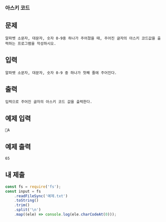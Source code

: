 ### 아스키 코드

## 문제

```
알파벳 소문자, 대문자, 숫자 0-9중 하나가 주어졌을 때, 주어진 글자의 아스키 코드값을 출력하는 프로그램을 작성하시오.
```

## 입력

```
알파벳 소문자, 대문자, 숫자 0-9 중 하나가 첫째 줄에 주어진다.
```

## 출력

```
입력으로 주어진 글자의 아스키 코드 값을 출력한다.
```

## 예제 입력

```
A
```

## 예제 출력

```
65
```

## 내 제출

```js
const fs = require('fs');
const input = fs
    .readFileSync('예제.txt')
    .toString()
    .trim()
    .split('\n')
    .map((ele) => console.log(ele.charCodeAt(0)));
```
